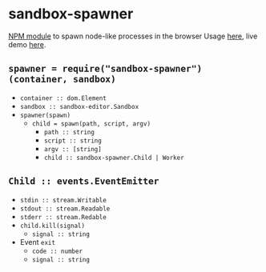 # sandbox-spawner

[NPM module](https://www.npmjs.com/package/sandbox-spawner) to spawn node-like processes in the browser
Usage [here](/demo), live demo [here](https://cdn.rawgit.com/lachrist/sandbox-spawner/2168dd7f/demo/index.html).

## `spawner = require("sandbox-spawner")(container, sandbox)`

* `container :: dom.Element`
* `sandbox :: sandbox-editor.Sandbox`
* `spawner(spawn)`
  * `child = spawn(path, script, argv)`
    * `path :: string`
    * `script :: string`
    * `argv :: [string]`
    * `child :: sandbox-spawner.Child | Worker`

## `Child :: events.EventEmitter`

* `stdin :: stream.Writable`
* `stdout :: stream.Readable`
* `stderr :: stream.Redable`
* `child.kill(signal)`
  * `signal :: string`
* Event `exit`
  * `code :: number`
  * `signal :: string`
